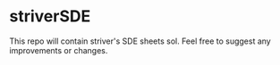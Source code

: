 # striverSDE
This repo will contain striver's SDE sheets sol. Feel free to suggest any improvements or changes.
